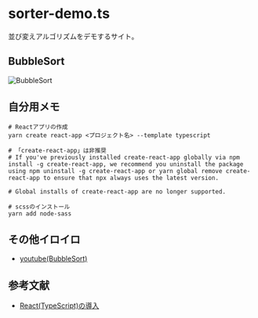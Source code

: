 # sorter-demo.ts

並び変えアルゴリズムをデモするサイト。  

## BubbleSort

![BubbleSort](./.development/img/BubbleSort.gif)  

## 自分用メモ

```shell
# Reactアプリの作成
yarn create react-app <プロジェクト名> --template typescript

# 「create-react-app」は非推奨
# If you've previously installed create-react-app globally via npm install -g create-react-app, we recommend you uninstall the package using npm uninstall -g create-react-app or yarn global remove create-react-app to ensure that npx always uses the latest version.

# Global installs of create-react-app are no longer supported.

# scssのインストール
yarn add node-sass
```

## その他イロイロ

- [youtube(BubbleSort)]()

## 参考文献

- [React(TypeScript)の導入](https://create-react-app.dev/docs/adding-typescript/)
